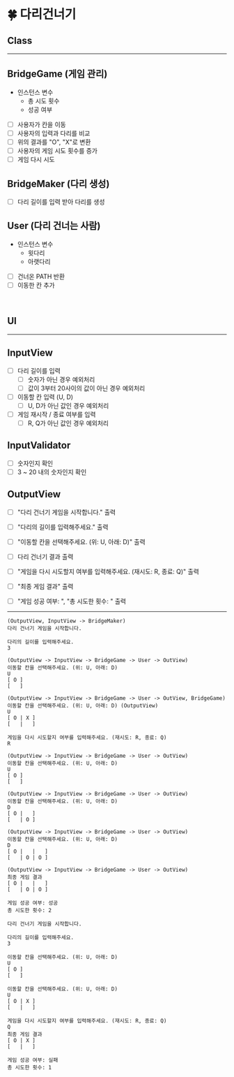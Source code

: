 # 🍀 다리건너기

##  Class

---

## BridgeGame (게임 관리)
- 인스턴스 변수
  - 총 시도 횟수
  - 성공 여부
- [ ] 사용자가 칸을 이동
- [ ] 사용자의 입력과 다리를 비교
- [ ] 위의 결과를 "O", "X"로 변환
- [ ] 사용자의 게임 시도 횟수를 증가
- [ ] 게임 다시 시도
 
## BridgeMaker (다리 생성)
- [ ] 다리 길이를 입력 받아 다리를 생성

## User (다리 건너는 사람)
- 인스턴스 변수
  - 윗다리
  - 아랫다리
- [ ] 건너온 PATH 반환
- [ ] 이동한 칸 추가

<br>

## UI

---

## InputView
- [ ] 다리 길이를 입력
  - [ ] 숫자가 아닌 경우 예외처리
  - [ ] 값이 3부터 20사이의 값이 아닌 경우 예외처리
- [ ] 이동할 칸 입력 (U, D)
  - [ ] U, D가 아닌 값인 경우 예외처리
- [ ] 게임 재시작 / 종료 여부를 입력
  - [ ] R, Q가 아닌 값인 경우 예외처리

## InputValidator
- [ ] 숫자인지 확인
- [ ] 3 ~ 20 내의 숫자인지 확인

## OutputView
- [ ] "다리 건너기 게임을 시작합니다." 출력
- [ ] "다리의 길이를 입력해주세요." 출력
- [ ] "이동할 칸을 선택해주세요. (위: U, 아래: D)" 출력
- [ ] 다리 건너기 결과 출력
- [ ] "게임을 다시 시도할지 여부를 입력해주세요. (재시도: R, 종료: Q)" 출력
- [ ] "최종 게임 결과" 출력
- [ ] "게임 성공 여부: ", "총 시도한 횟수: " 출력


---
```
(OutputView, InputView -> BridgeMaker)
다리 건너기 게임을 시작합니다.

다리의 길이를 입력해주세요.
3 

(OutputView -> InputView -> BridgeGame -> User -> OutView)
이동할 칸을 선택해주세요. (위: U, 아래: D) 
U  
[ O ]
[   ]

(OutputView -> InputView -> BridgeGame -> User -> OutView, BridgeGame)
이동할 칸을 선택해주세요. (위: U, 아래: D) (OutputView)
U
[ O | X ]
[   |   ]

게임을 다시 시도할지 여부를 입력해주세요. (재시도: R, 종료: Q)
R

(OutputView -> InputView -> BridgeGame -> User -> OutView)
이동할 칸을 선택해주세요. (위: U, 아래: D)
U
[ O ]
[   ]

(OutputView -> InputView -> BridgeGame -> User -> OutView)
이동할 칸을 선택해주세요. (위: U, 아래: D)
D
[ O |   ]
[   | O ]

(OutputView -> InputView -> BridgeGame -> User -> OutView)
이동할 칸을 선택해주세요. (위: U, 아래: D)
D
[ O |   |   ]
[   | O | O ]

(OutputView -> InputView -> BridgeGame -> User -> OutView)
최종 게임 결과
[ O |   |   ]
[   | O | O ]

게임 성공 여부: 성공
총 시도한 횟수: 2
```

```
다리 건너기 게임을 시작합니다.

다리의 길이를 입력해주세요.
3

이동할 칸을 선택해주세요. (위: U, 아래: D)
U
[ O ]
[   ]

이동할 칸을 선택해주세요. (위: U, 아래: D)
U
[ O | X ]
[   |   ]

게임을 다시 시도할지 여부를 입력해주세요. (재시도: R, 종료: Q)
Q
최종 게임 결과
[ O | X ]
[   |   ]

게임 성공 여부: 실패
총 시도한 횟수: 1
```
